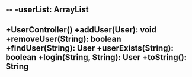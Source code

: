 --
-userList: ArrayList<User>
--
+UserController()
+addUser(User): void
+removeUser(String): boolean
+findUser(String): User
+userExists(String): boolean
+login(String, String): User
+toString(): String
--
